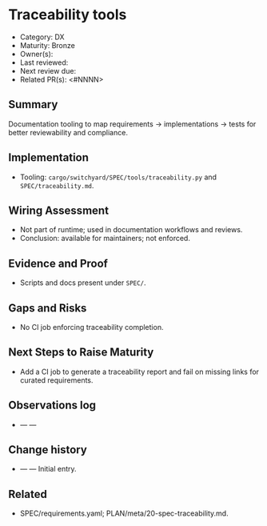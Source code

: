 # Traceability tools

- Category: DX
- Maturity: Bronze
- Owner(s): <owner>
- Last reviewed: <YYYY-MM-DD>
- Next review due: <YYYY-MM-DD>
- Related PR(s): <#NNNN>

## Summary

Documentation tooling to map requirements → implementations → tests for better reviewability and compliance.

## Implementation

- Tooling: `cargo/switchyard/SPEC/tools/traceability.py` and `SPEC/traceability.md`.

## Wiring Assessment

- Not part of runtime; used in documentation workflows and reviews.
- Conclusion: available for maintainers; not enforced.

## Evidence and Proof

- Scripts and docs present under `SPEC/`.

## Gaps and Risks

- No CI job enforcing traceability completion.

## Next Steps to Raise Maturity

- Add a CI job to generate a traceability report and fail on missing links for curated requirements.

## Observations log

- <YYYY-MM-DD> — <author> — <note>

## Change history

- <YYYY-MM-DD> — <author> — Initial entry.

## Related

- SPEC/requirements.yaml; PLAN/meta/20-spec-traceability.md.
